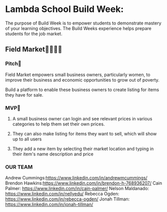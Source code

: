 # Lambda School Build Week:
The purpose of Build Week is to empower students to demonstrate mastery of your learning objectives. The Build Weeks experience helps prepare students for the job market.

## Field Market🐝🌾🐓🦀


### Pitch🦾

Field Market empowers small business owners, particularly women, to improve their business and
economic opportunities to grow out of poverty.

Build a platform to enable these business owners to create listing for items they have for
sale.

### MVP🎯

1. A small business owner can login and see relevant prices in various categories to help
them set their own prices.

2. They can also make listing for items they want to sell, which will show up to all users

3. They add a new item by selecting their market location and typing in their item's
name description and price

### OUR TEAM

Andrew Cummings:https://www.linkedin.com/in/andrewmcummings/
Brendon Hawkins:https://www.linkedin.com/in/brendon-h-768936207/
Cain Palmer: https://www.linkedin.com/in/cain-palmer/
Nelson Maldanado: https://www.linkedin.com/in/nellyedu/
Rebecca Ogden: https://www.linkedin.com/in/rebecca-ogden/
Jonah Tillman: https://www.linkedin.com/in/jonah-tillman/
